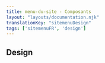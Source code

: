 ```yaml
---
title: menu-du-site - Composants
layout: "layouts/documentation.njk"
translationKey: "sitemenuDesign"
tags: ['sitemenuFR', 'design']
---
```


## Design